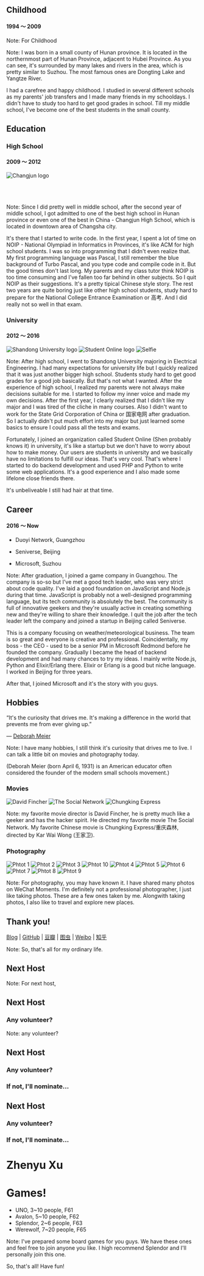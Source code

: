 ## Childhood

#### 1994 ～ 2009

Note:
For Childhood


<!-- .slide: data-background-iframe="https://www.google.com/maps/embed?pb=!1m18!1m12!1m3!1d444570.6137102581!2d112.39333314098128!3d29.481131399012867!2m3!1f0!2f0!3f0!3m2!1i1024!2i768!4f13.1!3m3!1m2!1s0x3427f903d5c3a987%3A0x1527eac40284ca59!2sHuarong%20County%2C%20Yueyang%2C%20Hunan%2C%20China!5e0!3m2!1sen!2s!4v1659771342868!5m2!1sen!2s" -->

Note:
I was born in a small county of Hunan province. It is located in the northernmost part of Hunan Province, adjacent to Hubei Province. As you can see, it's surrounded by many lakes and rivers in the area, which is pretty similar to Suzhou. The most famous ones are Dongting Lake and Yangtze River.

I had a carefree and happy childhood. I studied in several different schools as my parents' job transfers and I made many friends in my schooldays. I didn't have to study too hard to get good grades in school. Till my middle school, I've become one of the best students in the small county.



## Education


### High School
<!-- .slide: data-background-image="resource/img/2022-8/changjun-school.jpg" -->

#### 2009 ～ 2012

![Changjun logo](resource/img/2022-8/changjun-logo.jpeg) <!-- .element: class="fragment" data-fragment-index="1" style="max-width: 25%;" data-transition="fade-in" -->
<br /><br /><br /><br />

Note:
Since I did pretty well in middle school, after the second year of middle school, I got admitted to one of the best high school in Hunan province or even one of the best in China - Changjun High School, which is located in downtown area of Changsha city.

It's there that I started to write code. In the first year, I spent a lot of time on NOIP - National Olympiad in Informatics in Provinces, it's like ACM for high school students. I was so into programming that I didn't even realize that. My first programming language was Pascal, I still remember the blue background of Turbo Pascal, and you type code and compile code in it. But the good times don't last long. My parents and my class tutor think NOIP is too time consuming and I've fallen too far behind in other subjects. So I quit NOIP as their suggestions. It's a pretty tipical Chinese style story. The rest two years are quite boring just like other high school students, study hard to prepare for the National College Entrance Examination or 高考. And I did really not so well in that exam.


### University
<!-- .slide: data-background-image="resource/img/2022-8/shandong-university.jpg" -->

#### 2012 ～ 2016

![Shandong University logo](resource/img/2022-8/shandong-university-logo.jpg) <!-- .element: class="fragment" data-fragment-index="1" style="max-width: 25%;" data-transition="fade-in fade-out" -->
![Student Online logo](resource/img/2022-8/sdu-student-online.JPG) <!-- .element: class="fragment" data-fragment-index="2" style="max-width: 25%;" data-transition="fade-in fade-out" -->
![Selfie](resource/img/2022-8/selfie.JPG) <!-- .element: class="fragment" data-fragment-index="3" style="max-width: 25%;" data-transition="fade-in fade-out" -->

Note:
After high school, I went to Shandong University majoring in Electrical Engineering. I had many expectations for university life but I quickly realized that it was just another bigger high school. Students study hard to get good grades for a good job basically. But that's not what I wanted. After the experience of high school, I realized my parents were not always make decisions suitable for me. I started to follow my inner voice and made my own decisions. After the first year, I clearly realized that I didn't like my major and I was tired of the cliche in many courses. Also I didn't want to work for the State Grid Corporation of China or 国家电网 after graduation. So I actually didn't put much effort into my major but just learned some basics to ensure I could pass all the tests and exams.

Fortunately, I joined an organization called Student Online (Shen probably knows it) in university, it's like a startup but we don't have to worry about how to make money. Our users are students in university and we basically have no limitations to fulfill our ideas. That's very cool. That's where I started to do backend development and used PHP and Python to write some web applications. It's a good experience and I also made some lifelone close friends there.

It's unbeliveable I still had hair at that time.



## Career

#### 2016 ～ Now

- <!-- .element: class="fragment" data-fragment-index="1" --> Duoyi Network, Guangzhou 
<!-- .element: class="fragment" data-fragment-index="1" -->
  
- <!-- .element: class="fragment" data-fragment-index="2" --> Seniverse, Beijing 
<!-- .element: class="fragment" data-fragment-index="2" -->
  
- <!-- .element: class="fragment" data-fragment-index="3" --> Microsoft, Suzhou 
<!-- .element: class="fragment" data-fragment-index="3" -->

Note:
After graduation, I joined a game company in Guangzhou. The company is so-so but I've met a good tech leader, who was very strict about code quality. I've laid a good foundation on JavaScript and Node.js during that time. JavaScript is probably not a well-designed programming language, but its tech community is absolutely the best. The community is full of innovative geekers and they're usually active in creating something new and they're willing to share their knowledge. I quit the job after the tech leader left the company and joined a startup in Beijing called Seniverse.

This is a company focusing on weather/meteorological business. The team is so great and everyone is creative and professional. Coincidentally, my boss - the CEO - used to be a senior PM in Microsoft Redmond before he founded the company. Gradually I became the head of backend development and had many chances to try my ideas. I mainly write Node.js, Python and Elixir/Erlang there. Elixir or Erlang is a good but niche language. I worked in Beijing for three years.

After that, I joined Microsoft and it's the story with you guys.



## Hobbies

“It's the curiosity that drives me. It's making a difference in the world that prevents me from ever giving up.”

― [Deborah Meier](https://en.wikipedia.org/wiki/Deborah_Meier)

Note:
I have many hobbies, I still think it's curiosity that drives me to live. I can talk a little bit on movies and photography today.

(Deborah Meier (born April 6, 1931) is an American educator often considered the founder of the modern small schools movement.)


### Movies
<!-- .slide: data-background-video="resource/video/2022-8/movie-background.mp4" data-background-video-loop data-background-video-muted data-background-opacity="0.8"-->

![David Fincher](resource/img/2022-8/david-fincher.jpg) <!-- .element: class="fragment" data-fragment-index="1" style="max-width: 25%;" data-transition="fade-in fade-out" -->
![The Social Network](resource/img/2022-8/the-social-network.webp) <!-- .element: class="fragment" data-fragment-index="2" style="max-width: 21.15%;" data-transition="fade-in fade-out" -->
![Chungking Express](resource/img/2022-8/chungking-express.webp) <!-- .element: class="fragment" data-fragment-index="3" style="max-width: 22%;" data-transition="fade-in fade-out" -->

Note:
my favorite movie director is David Fincher, he is pretty much like a geeker and has the hacker spirit. He directed my favorite movie The Social Network. My favorite Chinese movie is Chungking Express/重庆森林, directed by Kar Wai Wong (王家卫).


### Photography <!-- .element: style="margin: 0" -->

![Phtot 1](resource/img/2022-8/photo1.JPG) <!-- .element: style="max-width: 23%; margin: 0" -->
![Phtot 2](resource/img/2022-8/photo2.JPG) <!-- .element: style="max-width: 23%; margin: 0" -->
![Phtot 3](resource/img/2022-8/photo3.JPG) <!-- .element: style="max-width: 23%; margin: 0" -->
![Phtot 10](resource/img/2022-8/photo10.JPG) <!-- .element: style="max-width: 23%; margin: 0" -->
![Phtot 4](resource/img/2022-8/photo4.JPG) <!-- .element: style="max-width: 15%; margin: 0" -->
![Phtot 5](resource/img/2022-8/photo5.JPG) <!-- .element: style="max-width: 15%; margin: 0" -->
![Phtot 6](resource/img/2022-8/photo6.JPG) <!-- .element: style="max-width: 15%; margin: 0" -->
![Phtot 7](resource/img/2022-8/photo7.JPG) <!-- .element: style="max-width: 15%; margin: 0" -->
![Phtot 8](resource/img/2022-8/photo8.JPG) <!-- .element: style="max-width: 15%; margin: 0" -->
![Phtot 9](resource/img/2022-8/photo9.JPG) <!-- .element: style="max-width: 15%; margin: 0" -->

Note:
For photography, you may have known it. I have shared many photos on WeChat Moments. I'm definitely not a professional photographer, I just like taking photos. These are a few ones taken by me. Alongwith taking photos, I also like to travel and explore new places.



## Thank you!

[Blog](https://maples7.com/) |
[GitHub](https://github.com/Maples7) |
[豆瓣](https://www.douban.com/people/MaplesSeven/) |
[图虫](https://maples7.tuchong.com/) |
[Weibo](https://weibo.com/u/3888197280) |
[知乎](https://www.zhihu.com/people/maples7)
<!-- .element: style="font-size: 20px" --> 

Note: So, that's all for my ordinary life.



## Next Host <!-- .slide: data-auto-animate -->

Note: For next host,


## Next Host <!-- .slide: data-auto-animate -->

### Any volunteer?

Note: any volunteer?


## Next Host <!-- .slide: data-auto-animate -->

### Any volunteer?

### If not, I'll nominate...


## Next Host <!-- .slide: data-auto-animate -->

### Any volunteer?

### If not, I'll nominate...

# Zhenyu Xu



# Games!
<!-- .slide: data-background-image="resource/img/2022-8/splendor.jpg" data-background-opacity="0.25" -->

- UNO, 3~10 people, F61
- Avalon, 5~10 people, F62
- Splendor, 2~6 people, F63
- Werewolf, 7~20 people, F65

Note:
I've prepared some board games for you guys. We have these ones and feel free to join anyone you like. I high recommend Splendor and I'll personally join this one.

So, that's all! Have fun!
